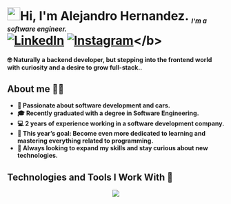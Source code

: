 <!-- Heading -->
# <b><img src="https://raw.githubusercontent.com/MartinHeinz/MartinHeinz/master/wave.gif" width="30px">Hi, I'm Alejandro Hernandez. <sub style="font-size: 15px; font-style: italic">I'm a software engineer.</sub><br> [![LinkedIn](https://img.shields.io/badge/LinkedIn-%230077B5.svg?logo=linkedin&logoColor=white)](https://linkedin.com/in/darien-alejandro-hernandez-tellez-663a09341) [![Instagram](https://img.shields.io/badge/Instagram-%23E4405F.svg?logo=Instagram&logoColor=white)](https://instagram.com/alejandrxssj_)</b>

🤓 Naturally a backend developer, but stepping into the frontend world with curiosity and a desire to grow full-stack..<br>

## About me 🙋‍♂️
- 🚀 Passionate about software development and cars.
- 🎓 Recently graduated with a degree in Software Engineering.
- 💻 2 years of experience working in a software development company.
- 🎯 This year’s goal: Become even more dedicated to learning and mastering everything related to programming.
- 🔧 Always looking to expand my skills and stay curious about new technologies.

## Technologies and Tools I Work With 👾
<p align="center">
  <a href="https://skillicons.dev">
    <img src="https://skillicons.dev/icons?i=git,cpp,css,postgres,firebase,github,html,js,materialui,mongodb,mysql,nextjs,nodejs,postman,react,tailwind,ts,vscode,cs,dotnet,visualstudio&perline=14" />
  </a>
</p>

